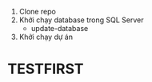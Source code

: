 1. Clone repo
2. Khởi chạy database trong SQL Server
     - update-database
3. Khởi chạy dự án
# TESTFIRST
